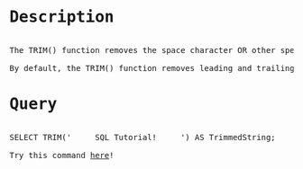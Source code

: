 <pre>
<h1>Description</h1>
The TRIM() function removes the space character OR other specified characters from the start or end of a string.

By default, the TRIM() function removes leading and trailing spaces from a string.
<h1>Query</h1>
SELECT TRIM('     SQL Tutorial!     ') AS TrimmedString;

Try this command <a href="https://www.w3schools.com/sql/trysql.asp?filename=trysql_select_all">here</a>!

</pre>
